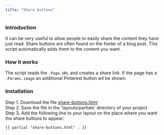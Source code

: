 ```yaml
---
title: "Share buttons"
---
```


### Introduction

It can be very useful to allow people to easily share the content they have just read. Share buttons are often found on the footer of a blog post. This script automatically adds them to the content you want.

### How it works

The script reads the `.Page.URL` and creates a share link. If the page has a `.Params.image` an additional Pinterest button wil be shown.

### Installation

Step 1. Download the file [share-buttons.html](https://raw.githubusercontent.com/jhvanderschee/hugocodex/master/layouts/partials/share-buttons.html)
<br />Step 2. Save the file in the 'layouts/partials' directory of your project
<br />Step 3. Add the following line to your layout on the place where you want the share buttons to appear:

```
{{ partial "share-buttons.html" . }}
```